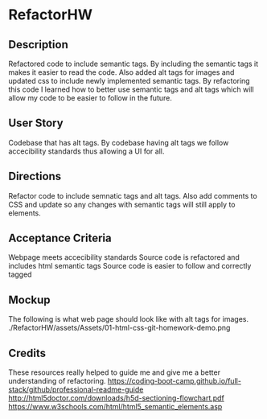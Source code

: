 # RefactorHW

## Description
Refactored code to include semantic tags. By including the semantic tags it makes it easier to read the code. Also added alt tags for images and updated css to include newly implemented semantic tags. By refactoring this code I learned how to better use semantic tags and alt tags which will allow my code to be easier to follow in the future.

## User Story
Codebase that has alt tags. By codebase having alt tags we follow accecibility standards thus allowing a UI for all.

## Directions
Refactor code to include semnatic tags and alt tags. Also add comments to CSS and update so any changes with semantic tags will still apply to elements.

## Acceptance Criteria
Webpage meets accecibility standards
Source code is refactored and includes html semantic tags
Source code is easier to follow and correctly tagged

## Mockup
The following is what web page should look like with alt tags for images.
./RefactorHW/assets/Assets/01-html-css-git-homework-demo.png

## Credits
These resources really helped to guide me and give me a better understanding of refactoring. 
https://coding-boot-camp.github.io/full-stack/github/professional-readme-guide
http://html5doctor.com/downloads/h5d-sectioning-flowchart.pdf
https://www.w3schools.com/html/html5_semantic_elements.asp